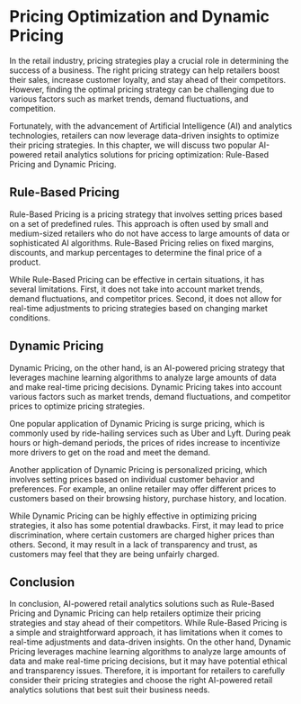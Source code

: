 Pricing Optimization and Dynamic Pricing
==========================================================================================

In the retail industry, pricing strategies play a crucial role in determining the success of a business. The right pricing strategy can help retailers boost their sales, increase customer loyalty, and stay ahead of their competitors. However, finding the optimal pricing strategy can be challenging due to various factors such as market trends, demand fluctuations, and competition.

Fortunately, with the advancement of Artificial Intelligence (AI) and analytics technologies, retailers can now leverage data-driven insights to optimize their pricing strategies. In this chapter, we will discuss two popular AI-powered retail analytics solutions for pricing optimization: Rule-Based Pricing and Dynamic Pricing.

Rule-Based Pricing
------------------

Rule-Based Pricing is a pricing strategy that involves setting prices based on a set of predefined rules. This approach is often used by small and medium-sized retailers who do not have access to large amounts of data or sophisticated AI algorithms. Rule-Based Pricing relies on fixed margins, discounts, and markup percentages to determine the final price of a product.

While Rule-Based Pricing can be effective in certain situations, it has several limitations. First, it does not take into account market trends, demand fluctuations, and competitor prices. Second, it does not allow for real-time adjustments to pricing strategies based on changing market conditions.

Dynamic Pricing
---------------

Dynamic Pricing, on the other hand, is an AI-powered pricing strategy that leverages machine learning algorithms to analyze large amounts of data and make real-time pricing decisions. Dynamic Pricing takes into account various factors such as market trends, demand fluctuations, and competitor prices to optimize pricing strategies.

One popular application of Dynamic Pricing is surge pricing, which is commonly used by ride-hailing services such as Uber and Lyft. During peak hours or high-demand periods, the prices of rides increase to incentivize more drivers to get on the road and meet the demand.

Another application of Dynamic Pricing is personalized pricing, which involves setting prices based on individual customer behavior and preferences. For example, an online retailer may offer different prices to customers based on their browsing history, purchase history, and location.

While Dynamic Pricing can be highly effective in optimizing pricing strategies, it also has some potential drawbacks. First, it may lead to price discrimination, where certain customers are charged higher prices than others. Second, it may result in a lack of transparency and trust, as customers may feel that they are being unfairly charged.

Conclusion
----------

In conclusion, AI-powered retail analytics solutions such as Rule-Based Pricing and Dynamic Pricing can help retailers optimize their pricing strategies and stay ahead of their competitors. While Rule-Based Pricing is a simple and straightforward approach, it has limitations when it comes to real-time adjustments and data-driven insights. On the other hand, Dynamic Pricing leverages machine learning algorithms to analyze large amounts of data and make real-time pricing decisions, but it may have potential ethical and transparency issues. Therefore, it is important for retailers to carefully consider their pricing strategies and choose the right AI-powered retail analytics solutions that best suit their business needs.
